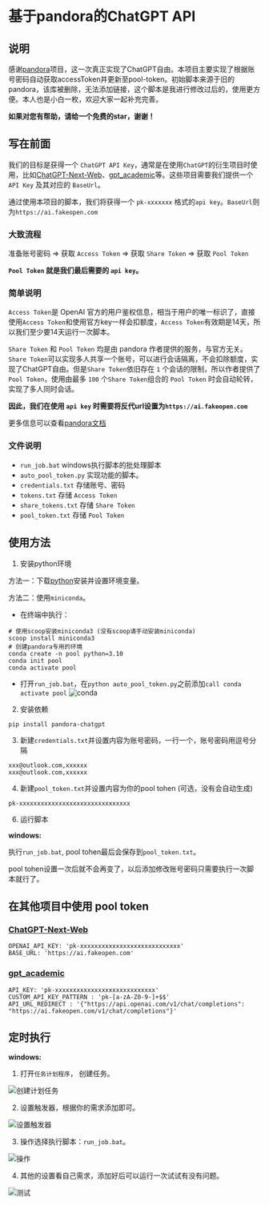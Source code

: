 # 基于pandora的ChatGPT API

## 说明

感谢[pandora](https://github.com/pandora-next)项目，这一次真正实现了ChatGPT自由。本项目主要实现了根据账号密码自动获取accessToken并更新至pool-token。初始脚本来源于旧的pandora，该库被删除，无法添加链接，这个脚本是我进行修改过后的，使用更方便。本人也是小白一枚，欢迎大家一起补充完善。

**如果对您有帮助，请给一个免费的star，谢谢！**

## 写在前面

我们的目标是获得一个 `ChatGPT API Key`，通常是在使用`ChatGPT`的衍生项目时使用，比如[ChatGPT-Next-Web](https://github.com/Yidadaa/ChatGPT-Next-Web)、[gpt_academic](https://github.com/binary-husky/gpt_academic)等。这些项目需要我们提供一个 `API Key` 及其对应的 `BaseUrl`。

通过使用本项目的脚本，我们将获得一个 `pk-xxxxxxx` 格式的`api key`。`BaseUrl`则为`https://ai.fakeopen.com`

### 大致流程

准备账号密码 => 获取 `Access Token` => 获取 `Share Token` => 获取 `Pool Token`

**`Pool Token` 就是我们最后需要的 `api key`。**

### 简单说明

`Access Token`是 OpenAI 官方的用户鉴权信息，相当于用户的唯一标识了，直接使用`Access Token`和使用官方key一样会扣额度，`Access Token`有效期是14天，所以我们至少要14天运行一次脚本。

`Share Token` 和 `Pool Token` 均是由 pandora 作者提供的服务，与官方无关。`Share Token`可以实现多人共享一个账号，可以进行会话隔离，不会扣除额度，实现了ChatGPT自由。但是`Share Token`依旧存在 `1` 个会话的限制，所以作者提供了 `Pool Token`，使用由最多 `100` 个`Share Token`组合的 `Pool Token` 时会自动轮转，实现了多人同时会话。

**因此，我们在使用 `api key` 时需要将反代url设置为`https://ai.fakeopen.com`**

更多信息可以查看[pandora文档](https://github.com/zhile-io/pandora/blob/master/doc/fakeopen.md)

### 文件说明

- `run_job.bat` windows执行脚本的批处理脚本
- `auto_pool_token.py` 实现功能的脚本。
- `credentials.txt` 存储账号、密码
- `tokens.txt` 存储 `Access Token`
- `share_tokens.txt` 存储 `Share Token`
- `pool_token.txt` 存储 `Pool Token`

## 使用方法

1. 安装python环境

方法一：下载[python](https://www.python.org/downloads/)安装并设置环境变量。

方法二：使用`miniconda`。

- 在终端中执行：
```
# 使用scoop安装miniconda3 (没有scoop请手动安装miniconda)
scoop install miniconda3
# 创建pandora专用的环境
conda create -n pool python=3.10
conda init pool
conda activate pool
```

-  打开`run_job.bat`，在`python auto_pool_token.py`之前添加`call conda activate pool`
![conda](https://github.com/mufeng510/Free-ChatGPT-API/raw/master/images/5.png)

2. 安装依赖

```
pip install pandora-chatgpt
```

3. 新建`credentials.txt`并设置内容为账号密码，一行一个，账号密码用逗号分隔

```
xxx@outlook.com,xxxxxx
xxx@outlook.com,xxxxxx
```

4. 新建`pool_token.txt`并设置内容为你的pool tohen (可选，没有会自动生成)

```
pk-xxxxxxxxxxxxxxxxxxxxxxxxxxxxxxx
```

6. 运行脚本

**windows:**

执行`run_job.bat`, pool tohen最后会保存到`pool_token.txt`。

pool tohen设置一次后就不会再变了，以后添加修改账号密码只需要执行一次脚本就行了。

## 在其他项目中使用 pool token

### [ChatGPT-Next-Web](https://github.com/Yidadaa/ChatGPT-Next-Web)

```
OPENAI_API_KEY: 'pk-xxxxxxxxxxxxxxxxxxxxxxxxxxxx'
BASE_URL: 'https://ai.fakeopen.com'
```

### [gpt_academic](https://github.com/binary-husky/gpt_academic)

```
API_KEY: 'pk-xxxxxxxxxxxxxxxxxxxxxxxxxxxx'
CUSTOM_API_KEY_PATTERN : 'pk-[a-zA-Z0-9-]+$$'
API_URL_REDIRECT : '{"https://api.openai.com/v1/chat/completions": "https://ai.fakeopen.com/v1/chat/completions"}'
```

## 定时执行

**windows:**

1. 打开`任务计划程序`， 创建任务。

![创建计划任务](https://github.com/mufeng510/Free-ChatGPT-API/raw/master/images/1.png)

2. 设置触发器，根据你的需求添加即可。

![设置触发器](https://github.com/mufeng510/Free-ChatGPT-API/raw/master/images/2.png)

3. 操作选择执行脚本：`run_job.bat`。

![操作](https://github.com/mufeng510/Free-ChatGPT-API/raw/master/images/3.png)

4. 其他的设置看自己需求，添加好后可以运行一次试试有没有问题。

![测试](https://github.com/mufeng510/Free-ChatGPT-API/raw/master/images/4.png)